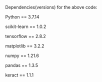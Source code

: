 Dependencies(versions) for the above code:

Python == 3.7.14

scikit-learn == 1.0.2

tensorflow == 2.8.2

matplotlib == 3.2.2

numpy == 1.21.6

pandas == 1.3.5

keract == 1.1.1
